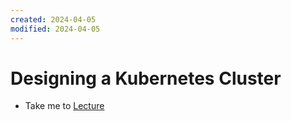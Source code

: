 ```yaml
---
created: 2024-04-05
modified: 2024-04-05
---
```

# Designing a Kubernetes Cluster

  - Take me to [Lecture](https://kodekloud.com/topic/design-a-kubernetes-cluster/)

  